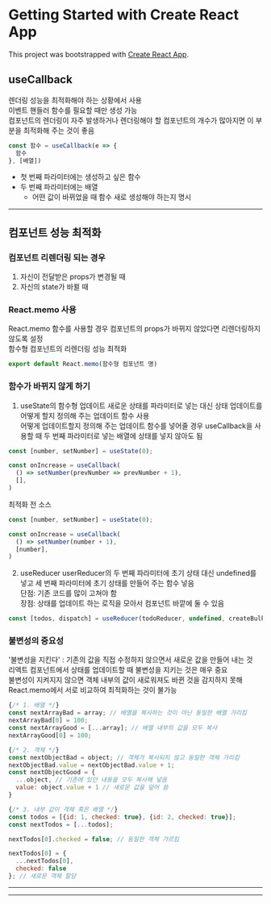 # Getting Started with Create React App

This project was bootstrapped with [Create React App](https://github.com/facebook/create-react-app).

## useCallback
렌더링 성능을 최적화해야 하는 상황에서 사용\
이벤트 핸들러 함수를 필요할 때만 생성 가능\
컴포넌트의 렌더링이 자주 발생하거나 렌더링해야 할 컴포넌트의 개수가 많아지면 이 부분을 최적화해 주는 것이 좋음

```javascript
const 함수 = useCallback(e => {
  함수
}, [배열])
```
* 첫 번째 파라미터에는 생성하고 싶은 함수
* 두 번째 파라미터에는 배열 
  * 어떤 값이 바뀌었을 때 함수 새로 생성해야 하는지 명시

---
## 컴포넌트 성능 최적화
### 컴포넌트 리렌더링 되는 경우
1. 자신이 전달받은 props가 변경될 때
2. 자신의 state가 바뀔 때

### React.memo 사용
React.memo 함수를 사용할 경우 컴포넌트의 props가 바뀌지 않았다면 리렌더링하지 않도록 설정\
함수형 컴포넌트의 리렌더링 성능 최적화
```javascript
export default React.memo(함수형 컴포넌트 명)
```

### 함수가 바뀌지 않게 하기
1. useState의 함수형 업데이트
   새로운 상태를 파라미터로 넣는 대신 상태 업데이트를 어떻게 할지 정의해 주는 업데이트 함수 사용\
   어떻게 업데이트할지 정의해 주는 업데이트 함수를 넣어줄 경우 useCallback을 사용할 때 두 번째 파라미터로 넣는 배열에 상태를 넣지 않아도 됨
```javascript
const [number, setNumber] = useState(0);

const onIncrease = useCallback(
  () => setNumber(prevNumber => prevNumber + 1),
  [],
)
```
최적화 전 소스
```javascript
const [number, setNumber] = useState(0);

const onIncrease = useCallback(
  () => setNumber(number + 1),
  [number],
)
```
2. useReducer
   userReducer의 두 번째 파라미터에 초기 상태 대신 undefined를 넣고 세 번째 파라미터에 초기 상태를 만들어 주는 함수 넣음\
   단점: 기존 코드를 많이 고쳐야 함\
   장점: 상태를 업데이트 하는 로직을 모아서 컴포넌트 바깥에 둘 수 있음
```javascript
const [todos, dispatch] = useReducer(todoReducer, undefined, createBulkTodo);
```

### 불변성의 중요성
'불변성을 지킨다' : 기존의 값을 직접 수정하지 않으면서 새로운 값을 만들어 내는 것\
리액트 컴포넌트에서 상태를 업데이트할 때 불변성을 지키는 것은 매우 중요\
불변성이 지켜지지 않으면 객체 내부의 걊이 새로워져도 바뀐 것을 감지하지 못해 React.memo에서 서로 비교하여 최적화하는 것이 불가능
```javascript
{/* 1. 배열 */}
const nextArrayBad = array; // 배열을 복사하는 것이 아닌 동일한 배열 가리킴
nextArrayBad[0] = 100;
const nextArrayGood = [...array]; // 배열 내부의 값을 모두 복사
nextArrayGood[0] = 100;

{/* 2. 객체 */}
const nextObjectBad = object; // 객체가 복사되지 않고 동일한 객체 가리킴
nextObjectBad.value = nextObjectBad.value + 1;
const nextObjectGood = {
  ...object, // 기존에 있던 내용을 모두 복사해 넣음
  value: object.value + 1 // 새로운 값을 덮어 씀
} 

{/* 3. 내부 값이 객체 혹은 배열 */}
const todos = [{id: 1, checked: true}, {id: 2, checked: true}];
const nextTodos = [...todos];

nextTodos[0].checked = false; // 동일한 객체 가르킴

nextTodos[0] = {
  ...nextTodos[0],
  checked: false
}; // 새로운 객체 할당
```
___
****
